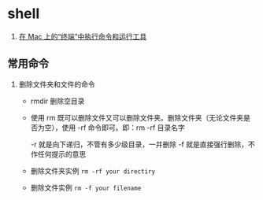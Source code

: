 # shell

1. [在 Mac 上的“终端”中执行命令和运行工具](https://support.apple.com/zh-cn/guide/terminal/apdb66b5242-0d18-49fc-9c47-a2498b7c91d5/mac)

## 常用命令

1. 删除文件夹和文件的命令

   - rmdir 删除空目录
   - 使用 rm 既可以删除文件又可以删除文件夹。删除文件夹（无论文件夹是否为空），使用 -rf 命令即可。即：rm -rf 目录名字

     -r 就是向下递归，不管有多少级目录，一并删除
     -f 就是直接强行删除，不作任何提示的意思

   - 删除文件夹实例 `rm -rf your directiry`
   - 删除文件实例 `rm -f your filename`
